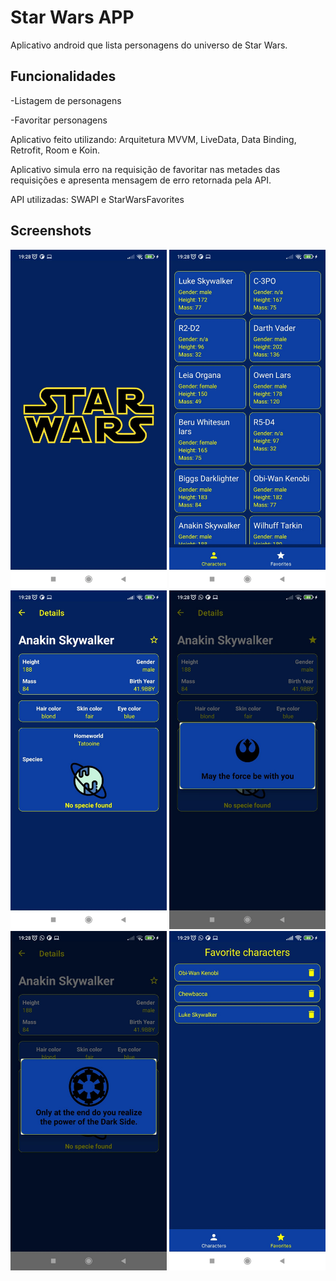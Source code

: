# Star Wars APP

Aplicativo android que lista personagens do universo de Star Wars.

## Funcionalidades
<p>-Listagem de personagens</p>
<p>-Favoritar personagens</p>

Aplicativo feito utilizando: Arquitetura MVVM, LiveData, Data Binding, Retrofit, Room e Koin.

Aplicativo simula erro na requisição de favoritar nas metades das requisições e apresenta mensagem de erro retornada pela API.

API utilizadas: SWAPI e StarWarsFavorites

## Screenshots
 <img src="https://github.com/Matheus-Silas97/StarWars_APP/blob/master/prints/1.jpeg" width="250" />
 <img src="https://github.com/Matheus-Silas97/StarWars_APP/blob/master/prints/2.jpeg" width="250" />
  <img src="https://github.com/Matheus-Silas97/StarWars_APP/blob/master/prints/3.jpeg" width="250" />
   <img src="https://github.com/Matheus-Silas97/StarWars_APP/blob/master/prints/4.jpeg" width="250" />
    <img src="https://github.com/Matheus-Silas97/StarWars_APP/blob/master/prints/5.jpeg" width="250" />
     <img src="https://github.com/Matheus-Silas97/StarWars_APP/blob/master/prints/6.jpeg" width="250" />
   
      

